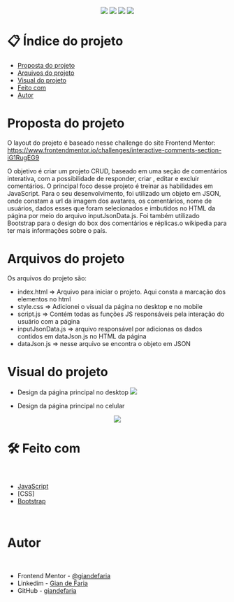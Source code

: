 <p align="center">
  <image
  src="https://img.shields.io/github/languages/count/giandefaria/rest-countries-api-with-color-theme-switcher-master"
  />
  <image
  src="https://img.shields.io/github/languages/top/giandefaria/rest-countries-api-with-color-theme-switcher-master"
  />
  <image
  src="https://img.shields.io/github/last-commit/giandefaria/rest-countries-api-with-color-theme-switcher-master"
  />
  <image
  src="https://img.shields.io/github/watchers/giandefaria/rest-countries-api-with-color-theme-switcher-master"
  />
</p>

# 📋 Índice do projeto


- [Proposta do projeto](#id01)
- [Arquivos do projeto](#id03)
- [Visual do projeto](#id04)
- [Feito com](#id05)
- [Autor](#id07)

# Proposta do projeto <a name="id01"></a>

O layout do projeto é baseado nesse challenge do site Frontend Mentor: https://www.frontendmentor.io/challenges/interactive-comments-section-iG1RugEG9


O objetivo é criar um projeto CRUD, baseado em uma seção de comentários interativa, com a possibilidade de responder, criar , editar e excluir comentários. O principal foco desse projeto é treinar as habilidades em JavaScript. Para o seu desenvolvimento, foi utilizado um objeto em JSON, onde constam a url da imagem dos avatares, os comentários, nome de usuários, dados esses que foram selecionados e imbutidos no HTML da página por meio do arquivo inputJsonData.js. Foi também utilizado Bootstrap para o design do box dos comentários e réplicas.o wikipedia para ter mais informações sobre o país.


# Arquivos do projeto <a name="id03"> </a>

Os arquivos do projeto são: 
* index.html => Arquivo para iniciar o projeto. Aqui consta a marcação dos elementos no html
* style.css => Adicionei o visual da página no desktop e no mobile
* script.js => Contém todas as funções JS responsáveis pela interação do usuário com a página
* inputJsonData.js => arquivo responsável por adicionas os dados contidos em dataJson.js no HTML da página
* dataJson.js => nesse arquivo se encontra o objeto em JSON

# Visual do projeto <a name="id04"></a>

<p align="center">

* Design da página principal no desktop
<image
src="./assets/design/desktop-preview.jpg"
/>

</p>

<p align="center">

* Design da página principal no celular
<div align="center">
  <image
  src="./assets/design/mobile-design.jpg"
  />
</div>

</p>


# 🛠 Feito com <a name="id05"></a>

<br />

- [JavaScript](https://www.ecma-international.org/publications-and-standards/standards/ecma-262/)
- [CSS]
- [Bootstrap](https://getbootstrap.com/)


<br />


# Autor <a name="id07"></a>

<br />

- Frontend Mentor - [@giandefaria](https://www.frontendmentor.io/profile/giandefaria)
- Linkedim - [Gian de Faria](www.linkedin.com/in/gianfaria)
- GitHub - [giandefaria](https://github.com/giandefaria)
